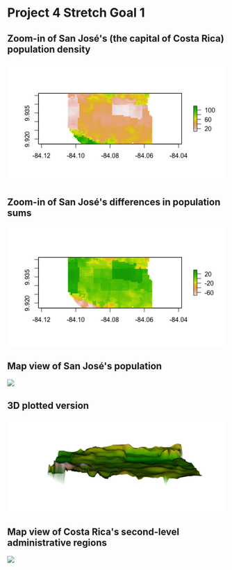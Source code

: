 # Project 4 Stretch Goal 1

## Zoom-in of San José's (the capital of Costa Rica) population density
![](SJPop.png)

## Zoom-in of San José's differences in population sums
![](SJDiffSums.png)

## Map view of San José's population
![](SJMapView.png)

## 3D plotted version
![](3DPlotSJ.png)

## Map view of Costa Rica's second-level administrative regions
![](CRIMapView.png)
